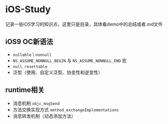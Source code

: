 # iOS-Study
记录一些iOS学习的知识点，这里只是目录，具体看demo中的总结或者.md文件

## iOS9 OC新语法
- `nullable` \ `nonnull` 
- `NS_ASSUME_NONNULL_BEGIN` 与 `NS_ASSUME_NONNULL_END` 宏 
-  `null_resettable`
-  泛型（使用、自定义泛型、协变性和逆变性）

## runtime相关
- 消息机制 `objc_msgSend`
- 方法交换实现方式 `method_exchangeImplementations`
- 消息转发机制（动态添加方法）